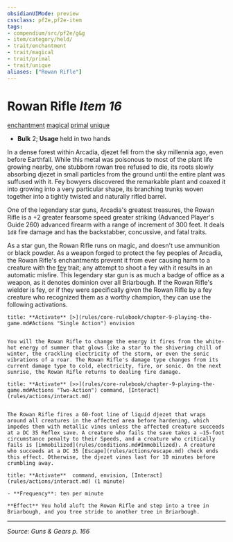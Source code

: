 ```yaml
---
obsidianUIMode: preview
cssclass: pf2e,pf2e-item
tags:
- compendium/src/pf2e/g&g
- item/category/held/
- trait/enchantment
- trait/magical
- trait/primal
- trait/unique
aliases: ["Rowan Rifle"]
---
```

# Rowan Rifle *Item 16*  
[enchantment](enchantment.md "Enchantment School Trait")  [magical](magical.md "Magical Item Trait")  [primal](primal.md "Primal Tradition Trait")  [unique](unique.md "Unique Rarity Trait")  

- **Bulk** 2; **Usage** held in two hands

In a dense forest within Arcadia, djezet fell from the sky millennia ago, even before Earthfall. While this metal was poisonous to most of the plant life growing nearby, one stubborn rowan tree refused to die, its roots slowly absorbing djezet in small particles from the ground until the entire plant was suffused with it. Fey bowyers discovered the remarkable plant and coaxed it into growing into a very particular shape, its branching trunks woven together into a tightly twisted and naturally rifled barrel.

One of the legendary star guns, Arcadia's greatest treasures, the Rowan Rifle is a +2 greater fearsome speed greater striking (Advanced Player's Guide 260) advanced firearm with a range of increment of 300 feet. It deals `1d8` fire damage and has the backstabber, concussive, and fatal <d12> traits.

As a star gun, the Rowan Rifle runs on magic, and doesn't use ammunition or black powder. As a weapon forged to protect the fey peoples of Arcadia, the Rowan Rifle's enchantments prevent it from ever causing harm to a creature with the [fey](fey.md "Fey Creature Type Trait") trait; any attempt to shoot a fey with it results in an automatic misfire. This legendary star gun is as much a badge of office as a weapon, as it denotes dominion over all Briarbough. If the Rowan Rifle's wielder is fey, or if they were specifically given the Rowan Rifle by a fey creature who recognized them as a worthy champion, they can use the following activations.

```ad-embed-ability
title: **Activate** [>](rules/core-rulebook/chapter-9-playing-the-game.md#Actions "Single Action") envision


You will the Rowan Rifle to change the energy it fires from the white-hot energy of summer that glows like a star to the shivering chill of winter, the crackling electricity of the storm, or even the sonic vibrations of a roar. The Rowan Rifle's damage type changes from its current damage type to cold, electricity, fire, or sonic. On the next sunrise, the Rowan Rifle returns to dealing fire damage.
```

```ad-embed-ability
title: **Activate** [>>](rules/core-rulebook/chapter-9-playing-the-game.md#Actions "Two-Action") command, [Interact](rules/actions/interact.md)


The Rowan Rifle fires a 60-foot line of liquid djezet that wraps around all creatures in the affected area before hardening, which impedes them with metallic vines unless the affected creature succeeds at a DC 35 Reflex save. A creature who fails the save takes a –15-foot circumstance penalty to their Speeds, and a creature who critically fails is [immobilized](rules/conditions.md#Immobilized). A creature who succeeds at a DC 35 [Escape](rules/actions/escape.md) check ends this effect. Otherwise, the djezet vines last for 10 minutes before crumbling away.
```

```ad-embed-ability
title: **Activate**  command, envision, [Interact](rules/actions/interact.md) (1 minute)

- **Frequency**: ten per minute

**Effect** You hold aloft the Rowan Rifle and step into a tree in Briarbough, and you tree stride to another tree in Briarbough.
```


---
*Source: Guns & Gears p. 166*